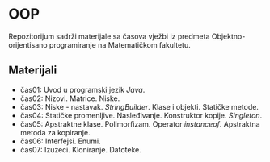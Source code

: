 # OOP
Repozitorijum sadrži materijale sa časova vježbi iz predmeta Objektno-orijentisano programiranje na Matematičkom fakultetu.

## Materijali
  - čas01: Uvod u programski jezik _Java_.
  - čas02: Nizovi. Matrice. Niske.
  - čas03: Niske - nastavak. _StringBuilder_. Klase i objekti. Statičke metode.
  - čas04: Statičke promenljive. Nasleđivanje. Konstruktor kopije. _Singleton_.
  - čas05: Apstraktne klase. Polimorfizam. Operator _instanceof_. Apstraktna metoda za kopiranje.
  - čas06: Interfejsi. Enumi.
  - čas07: Izuzeci. Kloniranje. Datoteke.
  <!--
  - čas08: Generičke klase i metode
  - čas09: Generičke kolekcije
  - čas10: Poređenje objekata 
  - čas11: Tokovi podataka
  - čas12: JavaFX
  - čas13: Primer roka -->
